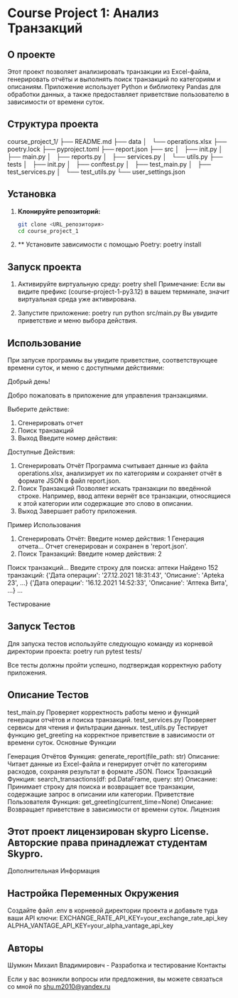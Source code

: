 # Course Project 1: Анализ Транзакций

## О проекте

Этот проект позволяет анализировать транзакции из Excel-файла, генерировать отчёты и выполнять поиск транзакций по категориям и описаниям. Приложение использует Python и библиотеку Pandas для обработки данных, а также предоставляет приветствие пользователю в зависимости от времени суток.

## Структура проекта

course_project_1/ ├── README.md ├── data │   └── operations.xlsx ├── poetry.lock ├── pyproject.toml ├── report.json ├── src │   ├── init.py │   ├── main.py │   ├── reports.py │   ├── services.py │   └── utils.py ├── tests │   ├── init.py │   ├── conftest.py │   ├── test_main.py │   ├── test_services.py │   └── test_utils.py └── user_settings.json


## Установка

1. **Клонируйте репозиторий:**

   ```bash
   git clone <URL_репозитория>
   cd course_project_1

2. ** Установите зависимости с помощью Poetry:
   poetry install

## Запуск проекта

1. Активируйте виртуальную среду:
poetry shell
Примечание: Если вы видите префикс (course-project-1-py3.12) в вашем терминале, значит виртуальная среда уже активирована.

2. Запустите приложение:
poetry run python src/main.py
Вы увидите приветствие и меню выбора действия.

## Использование

При запуске программы вы увидите приветствие, соответствующее времени суток, и меню с доступными действиями:

Добрый день!

Добро пожаловать в приложение для управления транзакциями.

Выберите действие:
1. Сгенерировать отчет
2. Поиск транзакций
3. Выход
Введите номер действия:

Доступные Действия:
1. Сгенерировать Отчёт
Программа считывает данные из файла operations.xlsx, анализирует их по категориям и сохраняет отчёт в формате JSON в файл report.json.
2. Поиск Транзакций
Позволяет искать транзакции по введённой строке. Например, ввод аптеки вернёт все транзакции, относящиеся к этой категории или содержащие это слово в описании.
3. Выход
Завершает работу приложения.

Пример Использования
1. Сгенерировать Отчёт:
Введите номер действия: 1
Генерация отчета...
Отчет сгенерирован и сохранен в 'report.json'.
2. Поиск Транзакций:
Введите номер действия: 2

Поиск транзакций...
Введите строку для поиска: аптеки
Найдено 152 транзакций:
{'Дата операции': '27.12.2021 18:31:43', 'Описание': 'Apteka 23', ...}
{'Дата операции': '16.12.2021 14:52:33', 'Описание': 'Аптека Вита', ...}
...

Тестирование

## Запуск Тестов
Для запуска тестов используйте следующую команду из корневой директории проекта:
poetry run pytest tests/

Все тесты должны пройти успешно, подтверждая корректную работу приложения.

## Описание Тестов
test_main.py
Проверяет корректность работы меню и функций генерации отчётов и поиска транзакций.
test_services.py
Проверяет сервисы для чтения и фильтрации данных.
test_utils.py
Тестирует функцию get_greeting на корректное приветствие в зависимости от времени суток.
Основные Функции

Генерация Отчётов
Функция: generate_report(file_path: str)
Описание: Читает данные из Excel-файла и генерирует отчёт по категориям расходов, сохраняя результат в формате JSON.
Поиск Транзакций
Функция: search_transactions(df: pd.DataFrame, query: str)
Описание: Принимает строку для поиска и возвращает все транзакции, содержащие запрос в описании или категории.
Приветствие Пользователя
Функция: get_greeting(current_time=None)
Описание: Возвращает приветствие в зависимости от времени суток.
Лицензия

## Этот проект лицензирован skypro License. Авторские права принадлежат студентам Skypro.

Дополнительная Информация

## Настройка Переменных Окружения
Создайте файл .env в корневой директории проекта и добавьте туда ваши API ключи:
EXCHANGE_RATE_API_KEY=your_exchange_rate_api_key
ALPHA_VANTAGE_API_KEY=your_alpha_vantage_api_key

## Авторы

Шумкин Михаил Владимирович - Разработка и тестирование
Контакты

Если у вас возникли вопросы или предложения, вы можете связаться со мной по shu.m2010@yandex.ru
